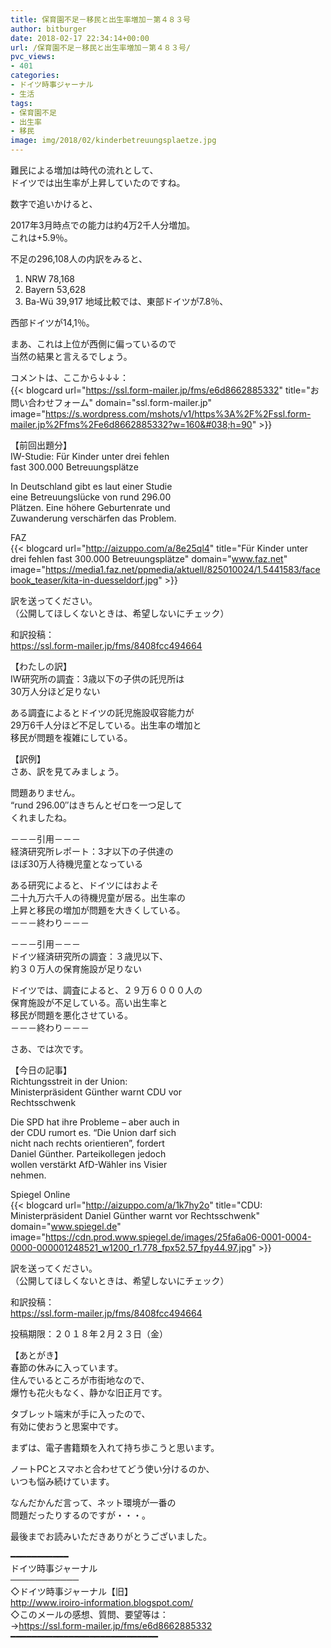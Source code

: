 ```yaml
---
title: 保育園不足－移民と出生率増加－第４８３号
author: bitburger
date: 2018-02-17 22:34:14+00:00
url: /保育園不足－移民と出生率増加－第４８３号/
pvc_views:
- 401
categories:
- ドイツ時事ジャーナル
- 生活
tags:
- 保育園不足
- 出生率
- 移民
image: img/2018/02/kinderbetreuungsplaetze.jpg
---
```

難民による増加は時代の流れとして、  
ドイツでは出生率が上昇していたのですね。  
  
数字で追いかけると、  
  
2017年3月時点での能力は約4万2千人分増加。  
これは+5.9％。

不足の296,108人の内訳をみると、  
  


  1. NRW 78,168
  2. Bayern 53,628
  3. Ba-Wü 39,917 地域比較では、東部ドイツが7.8％、

  
西部ドイツが14,1％。  
  
まあ、これは上位が西側に偏っているので  
当然の結果と言えるでしょう。 

コメントは、ここから↓↓↓：  
{{< blogcard url="https://ssl.form-mailer.jp/fms/e6d8662885332" title="&#12362;&#21839;&#12356;&#21512;&#12431;&#12379;&#12501;&#12457;&#12540;&#12512;" domain="ssl.form-mailer.jp" image="https://s.wordpress.com/mshots/v1/https%3A%2F%2Fssl.form-mailer.jp%2Ffms%2Fe6d8662885332?w=160&#038;h=90" >}}

【前回出題分】  
IW-Studie: Für Kinder unter drei fehlen  
fast 300.000 Betreuungsplätze  
  
In Deutschland gibt es laut einer Studie  
eine Betreuungslücke von rund 296.00  
Plätzen. Eine höhere Geburtenrate und  
Zuwanderung verschärfen das Problem.  
  
FAZ  
{{< blogcard url="http://aizuppo.com/a/8e25ql4" title="Für Kinder unter drei fehlen fast 300.000 Betreuungsplätze" domain="www.faz.net" image="https://media1.faz.net/ppmedia/aktuell/825010024/1.5441583/facebook_teaser/kita-in-duesseldorf.jpg" >}} 

訳を送ってください。  
（公開してほしくないときは、希望しないにチェック）  
  
和訳投稿：  
 <https://ssl.form-mailer.jp/fms/8408fcc494664> 

【わたしの訳】  
IW研究所の調査：3歳以下の子供の託児所は  
30万人分ほど足りない  
  
ある調査によるとドイツの託児施設収容能力が  
29万6千人分ほど不足している。出生率の増加と  
移民が問題を複雑にしている。 

【訳例】  
さあ、訳を見てみましょう。  
  
問題ありません。  
&#8220;rund 296.00&#8243;はきちんとゼロを一つ足して  
くれましたね。 

－－－引用－－－  
経済研究所レポート：3才以下の子供達の  
ほぼ30万人待機児童となっている  
  
ある研究によると、ドイツにはおよそ  
二十九万六千人の待機児童が居る。出生率の  
上昇と移民の増加が問題を大きくしている。  
－－－終わり－－－ 

－－－引用－－－  
ドイツ経済研究所の調査：３歳児以下、  
約３０万人の保育施設が足りない  
  
ドイツでは、調査によると、２９万６０００人の  
保育施設が不足している。高い出生率と  
移民が問題を悪化させている。  
－－－終わり－－－ 

さあ、では次です。  
  
【今日の記事】  
Richtungsstreit in der Union:  
Ministerpräsident Günther warnt CDU vor  
Rechtsschwenk  
  
Die SPD hat ihre Probleme &#8211; aber auch in  
der CDU rumort es. &#8220;Die Union darf sich  
nicht nach rechts orientieren&#8221;, fordert  
Daniel Günther. Parteikollegen jedoch  
wollen verstärkt AfD-Wähler ins Visier  
nehmen.  
  
Spiegel Online  
{{< blogcard url="http://aizuppo.com/a/1k7hy2o" title="CDU: Ministerpräsident Daniel Günther warnt vor Rechtsschwenk" domain="www.spiegel.de" image="https://cdn.prod.www.spiegel.de/images/25fa6a06-0001-0004-0000-000001248521_w1200_r1.778_fpx52.57_fpy44.97.jpg" >}} 

訳を送ってください。  
（公開してほしくないときは、希望しないにチェック）  
  
和訳投稿：  
 <https://ssl.form-mailer.jp/fms/8408fcc494664>  
  
投稿期限：２０１８年２月２３日（金） 

【あとがき】  
春節の休みに入っています。  
住んでいるところが市街地なので、  
爆竹も花火もなく、静かな旧正月です。  
  
タブレット端末が手に入ったので、  
有効に使おうと思案中です。  
  
まずは、電子書籍類を入れて持ち歩こうと思います。  
  
ノートPCとスマホと合わせてどう使い分けるのか、  
いつも悩み続けています。  
  
なんだかんだ言って、ネット環境が一番の  
問題だったりするのですが・・・。  
  
最後までお読みいただきありがとうございました。 

━━━━━━━━━━━  
ドイツ時事ジャーナル  
───────────  
◇ドイツ時事ジャーナル【旧】  
<http://www.iroiro-information.blogspot.com/>  
◇このメールの感想、質問、要望等は：  
-><https://ssl.form-mailer.jp/fms/e6d8662885332>  
━━━━━━━━━━━━━━━━━━━━━━━━━━━━